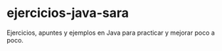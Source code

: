 # ejercicios-java-sara
Ejercicios, apuntes y ejemplos en Java para practicar y mejorar poco a poco.
